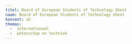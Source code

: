 ```yaml
---
titel: Board of European Students of Technology Ghent
naam: Board of European Students of Technology Ghent
konvent: ik
themas:
  -  internationaal
  -  wetenschap en techniek
---
```

